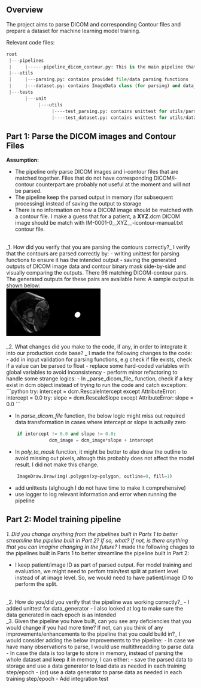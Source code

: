 ## Overview
The project aims to parse DICOM and corresponding Contour files and prepare a dataset for machine learning model training.

Relevant code files:
```python
root
 |---pipelines
 |     |------pipeline_dicom_contour.py: This is the main pipeline that create ImageData object to perform the parsing and prepare dataset
 |---utils
 |     |---parsing.py: contains provided file/data parsing functions
 |     |---dataset.py: contains ImageData class (for parsing) and data_geneartor (for generating data for training epoch)
 |---tests
       |---unit
            |---utils
                 |----test_parsing.py: contains unittest for utils/parsing.py
                 |----test_dataset.py: contains unittest for utils/dataset.py
```

## Part 1: Parse the DICOM images and Contour Files
__Assumption:__
- The pipeline only parse DICOM images and i-contour files that are matched together. Files that do not have corresponding DICOM/i-contour counterpart are probably not useful at the moment and will not be parsed.
- The pipeline keep the parsed output in memory (for subsequent processing) instead of saving the output to storage
- There is no information on how a DICOM image should be matched with a contour file. I make a guess that for a patient, a __XYZ__.dcm DICOM image should be match with IM-0001-0__XYZ__-icontour-manual.txt contour file.

<br/>
_1. How did you verify that you are parsing the contours correctly?_
I verify that the contours are parsed correctly by:
- writing unittest for parsing functions to ensure it has the intended output
- saving the generated outputs of DICOM image data and contour binary mask side-by-side and visually comparing the outputs.
There 96 matching DICOM-contour pairs. The generated outputs for these pairs are available here:
A sample output is shown below:<br/>
<img src="assets/SCD0000101_68.dcm.png" alt="" width="50%"><br/>

<br/>
_2. What changes did you make to the code, if any, in order to integrate it into our production code base? _
I made the following changes to the code:
- add in input validation for parsing functions, e.g check if file exists, check if a value can be parsed to float
- replace some hard-coded variables with global variables to avoid inconsistency
- perform minor refactoring to handle some strange logics:
  - In _parse_dicom_file_ function, check if a key exist in dcm object instead of trying to run the code and catch exception:
```python
    try:
        intercept = dcm.RescaleIntercept
    except AttributeError:
        intercept = 0.0
    try:
        slope = dcm.RescaleSlope
    except AttributeError:
        slope = 0.0
```
  
  - In _parse_dicom_file_ function, the below logic might miss out required data transformation in cases where intercept or slope is actually zero
```python
    if intercept != 0.0 and slope != 0.0:
                dcm_image = dcm_image*slope + intercept
```  

  - In _poly_to_mask_ function, it might be better to also draw the outline to avoid missing out pixels, altough this probably does not affect the model result. I did not make this change.
```python
    ImageDraw.Draw(img).polygon(xy=polygon, outline=0, fill=1)
```
- add unittests (alghough I do not have time to make it comprehensive)
- use logger to log relevant information and error when running the pipeline
 
## Part 2: Model training pipeline
_1. Did you change anything from the pipelines built in Parts 1 to better streamline the pipeline built in Part 2? If so, what? If not, is there anything that you can imagine changing in the future?_
I made the following chages to the pipelines built in Parts 1 to better streamline the pipeline built in Part 2:
- I keep patient/image ID as part of parsed output. For model training and evaluation, we might need to perfom train/test split at patient level instead of at image level. So, we would need to have patient/image ID to perform the split.

<br/>
_2. How do you/did you verify that the pipeline was working correctly?_
- I added unittest for data_generator
- I also looked at log to make sure the data generated in each epoch is as intended

<br/>
_3. Given the pipeline you have built, can you see any deficiencies that you would change if you had more time? If not, can you think of any improvements/enhancements to the pipeline that you could build in?_
I would consider adding the below improvements to the pipeline:
- In case we have many observations to parse, I would use multithreadding to parse data
- In case the data is too large to store in memory, instead of parsing the whole dataset and keep it in memory, I can either:
    - save the parsed data to storage and use a data generator to load data as needed in each training step/epoch
    - (or) use a data generator to parse data as needed in each training step/epoch
- Add integration test